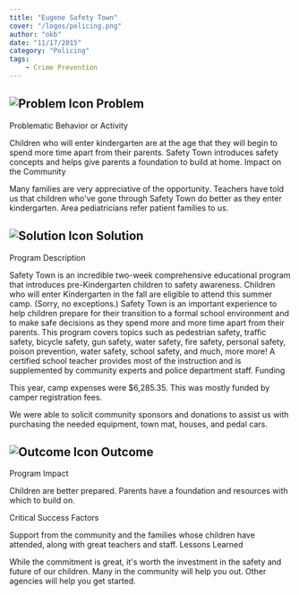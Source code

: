 ```yaml
---
title: "Eugene Safety Town"
cover: "/logos/policing.png"
author: "okb"
date: "11/17/2015"
category: "Policing"
tags:
    - Crime Prevention 
---
```


## ![Problem Icon](https://github.com/google/material-design-icons/raw/master/alert/1x_web/ic_error_outline_black_48dp.png "Problem") Problem

Problematic Behavior or Activity

Children who will enter kindergarten are at the age that they will begin to spend more time apart from their parents. Safety Town introduces safety concepts and helps give parents a foundation to build at home.
Impact on the Community

Many families are very appreciative of the opportunity. Teachers have told us that children who've gone through Safety Town do better as they enter kindergarten. Area pediatricians refer patient families to us.

## ![Solution Icon](https://github.com/google/material-design-icons/raw/master/action/1x_web/ic_lightbulb_outline_black_48dp.png "Solution") Solution

Program Description

Safety Town is an incredible two-week comprehensive educational program that introduces pre-Kindergarten children to safety awareness. Children who will enter Kindergarten in the fall are eligible to attend this summer camp. (Sorry, no exceptions.) Safety Town is an important experience to help children prepare for their transition to a formal school environment and to make safe decisions as they spend more and more time apart from their parents. This program covers topics such as pedestrian safety, traffic safety, bicycle safety, gun safety, water safety, fire safety, personal safety, poison prevention, water safety, school safety, and much, more more! A certified school teacher provides most of the instruction and is supplemented by community experts and police department staff.
Funding

This year, camp expenses were $6,285.35. This was mostly funded by camper registration fees.

We were able to solicit community sponsors and donations to assist us with purchasing the needed equipment, town mat, houses, and pedal cars.
## ![Outcome Icon](https://github.com/google/material-design-icons/raw/master/action/1x_web/ic_view_list_black_48dp.png "Outcome") Outcome
Program Impact

Children are better prepared. Parents have a foundation and resources with which to build on.

Critical Success Factors

Support from the community and the families whose children have attended, along with great teachers and staff.
Lessons Learned

While the commitment is great, it's worth the investment in the safety and future of our children. Many in the community will help you out. Other agencies will help you get started. 
